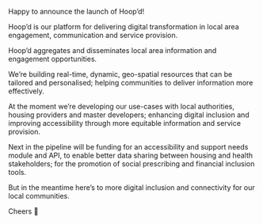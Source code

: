 Happy to announce the launch of Hoop’d! 

Hoop’d is our platform for delivering digital transformation in local area engagement, communication and service provision.

Hoop’d aggregates and disseminates local area information and engagement opportunities. 

We’re building real-time, dynamic, geo-spatial resources that can be tailored and personalised; helping communities to deliver information more effectively.

At the moment we’re developing our use-cases with local authorities, housing providers and master developers; enhancing digital inclusion and improving accessibility through more equitable information and service provision. 

Next in the pipeline will be funding for an accessibility and support needs module and API, to enable better data sharing between housing and health stakeholders; for the promotion of social prescribing and financial inclusion tools. 

But in the meantime here’s to more digital inclusion and connectivity for our local communities. 

Cheers 🥂

